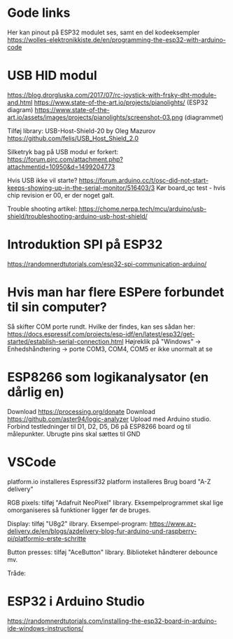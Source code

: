# Gode links

Her kan pinout på ESP32 modulet ses, samt en del kodeeksempler
https://wolles-elektronikkiste.de/en/programming-the-esp32-with-arduino-code

# USB HID modul
 https://blog.drorgluska.com/2017/07/rc-joystick-with-frsky-dht-module-and.html
 https://www.state-of-the-art.io/projects/pianolights/ (ESP32 diagram)
 https://www.state-of-the-art.io/assets/images/projects/pianolights/screenshot-03.png (diagrammet)
 
 Tilføj library: USB-Host-Shield-20 by Oleg Mazurov
 https://github.com/felis/USB_Host_Shield_2.0
 
 Silketryk bag på USB modul er forkert: https://forum.pjrc.com/attachment.php?attachmentid=10950&d=1499204773
 
 Hvis USB ikke vil starte? https://forum.arduino.cc/t/osc-did-not-start-keeps-showing-up-in-the-serial-monitor/516403/3
 Kør board_qc test - hvis chip revision er 00, er der noget galt.
  
 Trouble shooting artikel: https://chome.nerpa.tech/mcu/arduino/usb-shield/troubleshooting-arduino-usb-host-shield/
 
# Introduktion SPI på ESP32
 https://randomnerdtutorials.com/esp32-spi-communication-arduino/
 
# Hvis man har flere ESPere forbundet til sin computer?
Så skifter COM porte rundt.  Hvilke der findes, kan ses sådan her:
https://docs.espressif.com/projects/esp-idf/en/latest/esp32/get-started/establish-serial-connection.html
Højreklik på "Windows" -> Enhedshåndtering -> porte COM3, COM4, COM5 er ikke unormalt at se

# ESP8266 som logikanalysator (en dårlig en)
Download https://processing.org/donate
Download https://github.com/aster94/logic-analyzer
Upload med Arduino studio.
Forbind testledninger til D1, D2, D5, D6 på ESP8266 board og til målepunkter.
Ubrugte pins skal sættes til GND
 
# VSCode

platform.io installeres
Espressif32 platform installeres
Brug board "A-Z delivery"

RGB pixels: tilføj "Adafruit NeoPixel" library.
  Eksempelprogrammet skal lige omorganiseres så funktioner ligger før de bruges.
  
Display: tilføj "U8g2" ilbrary.
  Eksempel-program:
  https://www.az-delivery.de/en/blogs/azdelivery-blog-fur-arduino-und-raspberry-pi/platformio-erste-schritte
  
Button presses: tilføj "AceButton" library.
  Biblioteket håndterer debounce mv.
  
Tråde:


# ESP32 i Arduino Studio
https://randomnerdtutorials.com/installing-the-esp32-board-in-arduino-ide-windows-instructions/

